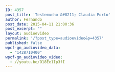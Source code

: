 ```yaml
---
ID: 4357
post_title: 'Testemunho &#8211; Claudia Porto'
author: Fernando
post_date: 2015-04-11 21:00:36
post_excerpt: ""
layout: audioevideo
permalink: '/?post_type=audioevideo&p=4357'
published: false
wpcf-gn_audiovideo_data:
  - "1428710400"
wpcf-gn_audiovideo_video:
  - //youtu.be/O18Ee1Ip3fI
---
```

